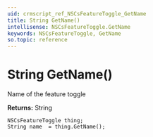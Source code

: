 ```yaml
---
uid: crmscript_ref_NSCsFeatureToggle_GetName
title: String GetName()
intellisense: NSCsFeatureToggle.GetName
keywords: NSCsFeatureToggle, GetName
so.topic: reference
---
```


# String GetName()

Name of the feature toggle

**Returns:** String

```crmscript
NSCsFeatureToggle thing;
String name  = thing.GetName();
```

